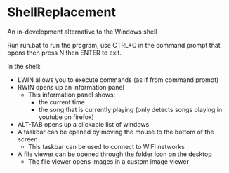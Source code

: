 # ShellReplacement
An in-development alternative to the Windows shell

Run run.bat to run the program, use CTRL+C in the command prompt that opens then press N then ENTER to exit.

In the shell:

  + LWIN allows you to execute commands (as if from command prompt)
  + RWIN opens up an information panel
    - This information panel shows:
      - the current time
      - the song that is currently playing (only detects songs playing in youtube on firefox)
  + ALT-TAB opens up a clickable list of windows
  + A taskbar can be opened by moving the mouse to the bottom of the screen
    - This taskbar can be used to connect to WiFi networks
  + A file viewer can be opened through the folder icon on the desktop
    - The file viewer opens images in a custom image viewer
